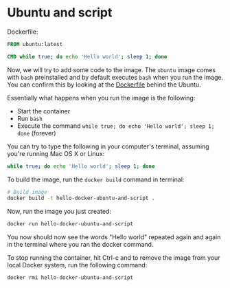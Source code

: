 # Ubuntu and script

Dockerfile:

```Dockerfile
FROM ubuntu:latest

CMD while true; do echo 'Hello world'; sleep 1; done
```

Now, we will try to add some code to the image. The `ubuntu` image comes with `bash` preinstalled and by default executes `bash` when you run the image. You can confirm this by looking at the [Dockerfile](https://github.com/tianon/docker-brew-ubuntu-core/blob/8984e91c47abd923cf214fb7232b044106b39337/xenial/Dockerfile#L47) behind the Ubuntu.

Essentially what happens when you run the image is the following:

- Start the container
- Run `bash`
- Execute the command `while true; do echo 'Hello world'; sleep 1; done` (forever)

You can try to type the following in your computer's terminal, assuming you're running Mac OS X or Linux:

```bash
while true; do echo 'Hello world'; sleep 1; done
```

To build the image, run the `docker build` command in terminal:

```bash
# Build image
docker build -t hello-docker-ubuntu-and-script .
```

Now, run the image you just created:

```bash
docker run hello-docker-ubuntu-and-script
```

You now should now see the words "Hello world" repeated again and again in the terminal where you ran the docker command.

To stop running the container, hit Ctrl-c and to remove the image from your local Docker system, run the following command:

```bash
docker rmi hello-docker-ubuntu-and-script
```

